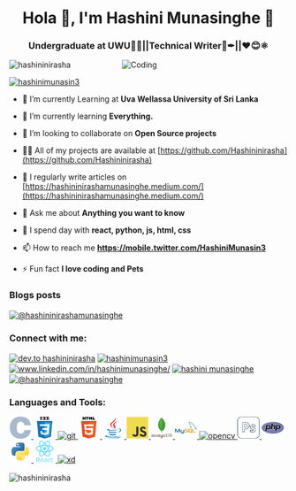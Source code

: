 <h1 align="center">Hola 👋, I'm Hashini Munasinghe 🌸</h1>
<h3 align="center">Undergraduate at UWU👩‍🎓||Technical Writer📄✒||❤😊⚛️</h3>

<img align="right" alt="Coding" width="300" src="https://user-images.githubusercontent.com/52965775/103438665-1734c000-4c5b-11eb-9af2-a37a9229d132.gif">



<p align="left"> <img src="https://komarev.com/ghpvc/?username=hashininirasha&label=Profile%20views&color=0e75b6&style=flat" alt="hashininirasha" /> </p>
<p align="left"> <a href="https://twitter.com/hashinimunasin3" target="blank"><img src="https://img.shields.io/twitter/follow/hashinimunasin3?logo=twitter&style=for-the-badge" alt="hashinimunasin3" /></a> </p>

- 🔭 I’m currently Learning at **Uva Wellassa University of Sri Lanka**

- 🌱 I’m currently learning **Everything.**

- 👯 I’m looking to collaborate on **Open Source projects**

- 👨‍💻 All of my projects are available at [https://github.com/Hashininirasha](https://github.com/Hashininirasha)

- 📝 I regularly write articles on [https://hashininirashamunasinghe.medium.com/](https://hashininirashamunasinghe.medium.com/)

- 💬 Ask me about **Anything you want to know**

- 👧 I spend day with **react, python, js, html, css**

- 📫 How to reach me **https://mobile.twitter.com/HashiniMunasin3**

- ⚡ Fun fact **I love coding and Pets**

### Blogs posts
<!-- BLOG-POST-LIST:START -->
<a href="https://medium.com/@hashininirashamunasinghe" target="blank"><img align="center" src="https://cdn.jsdelivr.net/npm/simple-icons@3.0.1/icons/medium.svg" alt="@hashininirashamunasinghe" height="30" width="40" /></a>
</p>

<!-- BLOG-POST-LIST:END -->

<h3 align="left">Connect with me:</h3>
<p align="left">
<a href="https://dev.to/dev.to hashininirasha" target="blank"><img align="center" src="https://cdn.jsdelivr.net/npm/simple-icons@3.0.1/icons/dev-dot-to.svg" alt="dev.to hashininirasha" height="30" width="40" /></a>
<a href="https://twitter.com/hashinimunasin3" target="blank"><img align="center" src="https://cdn.jsdelivr.net/npm/simple-icons@3.0.1/icons/twitter.svg" alt="hashinimunasin3" height="30" width="40" /></a>
<a href="www.linkedin.com/in/hashinimunasinghe" target="blank"><img align="center" src="https://cdn.jsdelivr.net/npm/simple-icons@3.0.1/icons/linkedin.svg" alt="www.linkedin.com/in/hashinimunasinghe/" height="30" width="40" /></a>
<a href="https://fb.com/hashini munasinghe" target="blank"><img align="center" src="https://cdn.jsdelivr.net/npm/simple-icons@3.0.1/icons/facebook.svg" alt="hashini munasinghe" height="30" width="40" /></a>
<a href="https://medium.com/@hashininirashamunasinghe" target="blank"><img align="center" src="https://cdn.jsdelivr.net/npm/simple-icons@3.0.1/icons/medium.svg" alt="@hashininirashamunasinghe" height="30" width="40" /></a>
</p>

<h3 align="left">Languages and Tools:</h3>
<p align="left"> <a href="https://www.cprogramming.com/" target="_blank"> <img src="https://raw.githubusercontent.com/devicons/devicon/master/icons/c/c-original.svg" alt="c" width="40" height="40"/> </a> <a href="https://www.w3schools.com/css/" target="_blank"> <img src="https://raw.githubusercontent.com/devicons/devicon/master/icons/css3/css3-original-wordmark.svg" alt="css3" width="40" height="40"/> </a> <a href="https://git-scm.com/" target="_blank"> <img src="https://www.vectorlogo.zone/logos/git-scm/git-scm-icon.svg" alt="git" width="40" height="40"/> </a> <a href="https://www.w3.org/html/" target="_blank"> <img src="https://raw.githubusercontent.com/devicons/devicon/master/icons/html5/html5-original-wordmark.svg" alt="html5" width="40" height="40"/> </a> <a href="https://www.java.com" target="_blank"> <img src="https://raw.githubusercontent.com/devicons/devicon/master/icons/java/java-original.svg" alt="java" width="40" height="40"/> </a> <a href="https://developer.mozilla.org/en-US/docs/Web/JavaScript" target="_blank"> <img src="https://raw.githubusercontent.com/devicons/devicon/master/icons/javascript/javascript-original.svg" alt="javascript" width="40" height="40"/> </a> <a href="https://www.mongodb.com/" target="_blank"> <img src="https://raw.githubusercontent.com/devicons/devicon/master/icons/mongodb/mongodb-original-wordmark.svg" alt="mongodb" width="40" height="40"/> </a> <a href="https://www.mysql.com/" target="_blank"> <img src="https://raw.githubusercontent.com/devicons/devicon/master/icons/mysql/mysql-original-wordmark.svg" alt="mysql" width="40" height="40"/> </a> <a href="https://opencv.org/" target="_blank"> <img src="https://www.vectorlogo.zone/logos/opencv/opencv-icon.svg" alt="opencv" width="40" height="40"/> </a> <a href="https://www.photoshop.com/en" target="_blank"> <img src="https://raw.githubusercontent.com/devicons/devicon/master/icons/photoshop/photoshop-line.svg" alt="photoshop" width="40" height="40"/> </a> <a href="https://www.php.net" target="_blank"> <img src="https://raw.githubusercontent.com/devicons/devicon/master/icons/php/php-original.svg" alt="php" width="40" height="40"/> </a> <a href="https://www.python.org" target="_blank"> <img src="https://raw.githubusercontent.com/devicons/devicon/master/icons/python/python-original.svg" alt="python" width="40" height="40"/> </a> <a href="https://reactjs.org/" target="_blank"> <img src="https://raw.githubusercontent.com/devicons/devicon/master/icons/react/react-original-wordmark.svg" alt="react" width="40" height="40"/> </a> <a href="https://www.adobe.com/products/xd.html" target="_blank"> <img src="https://cdn.worldvectorlogo.com/logos/adobe-xd.svg" alt="xd" width="40" height="40"/> </a> </p>

<p><img align="center" src="https://github-readme-stats.vercel.app/api/top-langs?username=hashininirasha&show_icons=true&locale=en&layout=compact" alt="hashininirasha" /></p>
